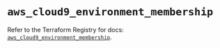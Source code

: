# `aws_cloud9_environment_membership`

Refer to the Terraform Registry for docs: [`aws_cloud9_environment_membership`](https://registry.terraform.io/providers/hashicorp/aws/6.15.0/docs/resources/cloud9_environment_membership).
